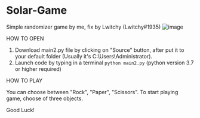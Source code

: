 # Solar-Game
Simple randomizer game by me, fix by Lwitchy (Lwitchy#1935)
![image](https://user-images.githubusercontent.com/115794865/202904393-9319c861-62ec-4f0d-9cc6-8580dcd7fb36.png)



HOW TO OPEN

1. Download main2.py file by clicking on "Source" button, after put it to your default folder (Usually it's C:\Users\Administrator).
2. Launch code by typing in a terminal ```python main2.py``` (python version 3.7 or higher required)



HOW TO PLAY

You can choose between "Rock", "Paper", "Scissors". To start playing game, choose of three objects.

Good Luck!
